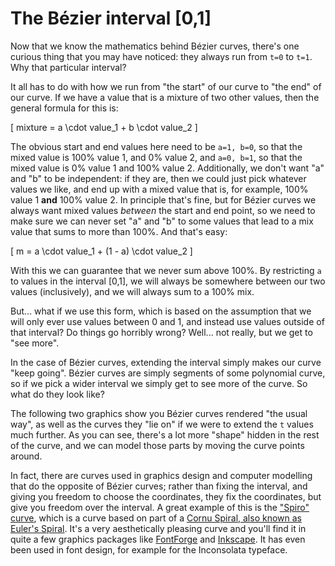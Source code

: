 # The Bézier interval [0,1]

Now that we know the mathematics behind Bézier curves, there's one curious thing that you may have noticed: they always run from `t=0` to `t=1`. Why that particular interval?

It all has to do with how we run from "the start" of our curve to "the end" of our curve. If we have a value that is a mixture of two other values, then the general formula for this is:

\[
  mixture = a \cdot value_1 + b \cdot value_2
\]

The obvious start and end values here need to be `a=1, b=0`, so that the mixed value is 100% value 1, and 0% value 2, and `a=0, b=1`, so that the mixed value is 0% value 1 and 100% value 2. Additionally, we don't want "a" and "b" to be independent: if they are, then we could just pick whatever values we like, and end up with a mixed value that is, for example, 100% value 1 **and** 100% value 2. In principle that's fine, but for Bézier curves we always want mixed values *between* the start and end point, so we need to make sure we can never set "a" and "b" to some values that lead to a mix value that sums to more than 100%. And that's easy:

\[
  m = a \cdot value_1 + (1 - a) \cdot value_2
\]

With this we can guarantee that we never sum above 100%. By restricting `a` to values in the interval [0,1], we will always be somewhere between our two values (inclusively), and we will always sum to a 100% mix.

But... what if we use this form, which is based on the assumption that we will only ever use values between 0 and 1, and instead use values outside of that interval? Do things go horribly wrong? Well... not really, but we get to "see more".

In the case of Bézier curves, extending the interval simply makes our curve "keep going". Bézier curves are simply segments of some polynomial curve, so if we pick a wider interval we simply get to see more of the curve. So what do they look like?

The following two graphics show you Bézier curves rendered "the usual way", as well as the curves they "lie on" if we were to extend the `t` values much further. As you can see, there's a lot more "shape" hidden in the rest of the curve, and we can model those parts by moving the curve points around.

<div class="figure">
<graphics-element title="Quadratic infinite interval Bézier curve" src="./extended.js" data-type="quadratic"></graphics-element>
<graphics-element title="Cubic infinite interval Bézier curve" src="./extended.js" data-type="cubic"></graphics-element>
</div>

In fact, there are curves used in graphics design and computer modelling that do the opposite of Bézier curves; rather than fixing the interval, and giving you freedom to choose the coordinates, they fix the coordinates, but give you freedom over the interval. A great example of this is the ["Spiro" curve](https://levien.com/phd/phd.html), which is a curve based on part of a [Cornu Spiral, also known as Euler's Spiral](https://en.wikipedia.org/wiki/Euler_spiral). It's a very aesthetically pleasing curve and you'll find it in quite a few graphics packages like [FontForge](https://fontforge.org/en-US/) and [Inkscape](https://inkscape.org). It has even been used in font design, for example for the Inconsolata typeface.
